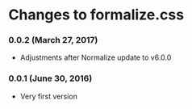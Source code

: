 # Changes to formalize.css

### 0.0.2 (March 27, 2017)

* Adjustments after Normalize update to v6.0.0

### 0.0.1 (June 30, 2016)

* Very first version

